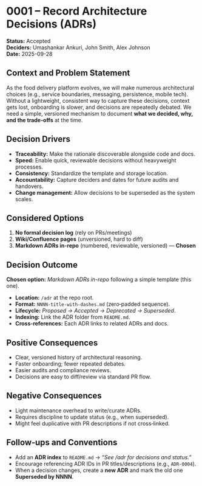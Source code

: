 # 0001 – Record Architecture Decisions (ADRs)
**Status:** Accepted  
**Deciders:** Umashankar Ankuri, John Smith, Alex Johnson  
**Date:** 2025-09-28

## Context and Problem Statement
As the food delivery platform evolves, we will make numerous architectural choices (e.g., service boundaries, messaging, persistence, mobile tech). Without a lightweight, consistent way to capture these decisions, context gets lost, onboarding is slower, and decisions are repeatedly debated. We need a simple, versioned mechanism to document **what we decided, why, and the trade‑offs** at the time.

## Decision Drivers
- **Traceability:** Make the rationale discoverable alongside code and docs.
- **Speed:** Enable quick, reviewable decisions without heavyweight processes.
- **Consistency:** Standardize the template and storage location.
- **Accountability:** Capture deciders and dates for future audits and handovers.
- **Change management:** Allow decisions to be superseded as the system scales.

## Considered Options
1. **No formal decision log** (rely on PRs/meetings)  
2. **Wiki/Confluence pages** (unversioned, hard to diff)  
3. **Markdown ADRs in-repo** (numbered, reviewable, versioned) — **Chosen**

## Decision Outcome
**Chosen option:** *Markdown ADRs in-repo* following a simple template (this one).  
- **Location:** `/adr` at the repo root.  
- **Format:** `NNNN-title-with-dashes.md` (zero‑padded sequence).  
- **Lifecycle:** *Proposed → Accepted → Deprecated → Superseded*.  
- **Indexing:** Link the ADR folder from `README.md`.  
- **Cross‑references:** Each ADR links to related ADRs and docs.

## Positive Consequences
- Clear, versioned history of architectural reasoning.
- Faster onboarding; fewer repeated debates.
- Easier audits and compliance reviews.
- Decisions are easy to diff/review via standard PR flow.

## Negative Consequences
- Light maintenance overhead to write/curate ADRs.
- Requires discipline to update status (e.g., when superseded).
- Might feel duplicative with PR descriptions if not cross‑linked.

## Follow‑ups and Conventions
- Add an **ADR index** to `README.md` → *“See /adr for decisions and status.”*
- Encourage referencing ADR IDs in PR titles/descriptions (e.g., `ADR-0004`).
- When a decision changes, create a **new ADR** and mark the old one **Superseded by NNNN**.

